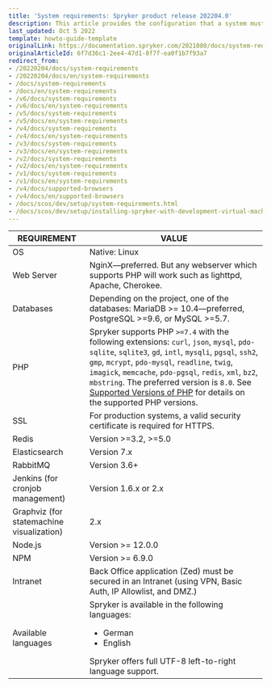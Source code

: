 ```yaml
---
title: 'System requirements: Spryker product release 202204.0'
description: This article provides the configuration that a system must have in order for the Spryker project to run smoothly and efficiently.
last_updated: Oct 5 2022
template: howto-guide-template
originalLink: https://documentation.spryker.com/2021080/docs/system-requirements
originalArticleId: 6f7d36c1-2ee4-47d1-8f7f-ea0f1b7f93a7
redirect_from:
- /20220204/docs/system-requirements
- /20220204/docs/en/system-requirements
- /docs/system-requirements
- /docs/en/system-requirements
- /v6/docs/system-requirements
- /v6/docs/en/system-requirements
- /v5/docs/system-requirements
- /v5/docs/en/system-requirements
- /v4/docs/system-requirements
- /v4/docs/en/system-requirements
- /v3/docs/system-requirements
- /v3/docs/en/system-requirements
- /v2/docs/system-requirements
- /v2/docs/en/system-requirements
- /v1/docs/system-requirements
- /v1/docs/en/system-requirements
- /v4/docs/supported-browsers
- /v4/docs/en/supported-browsers
- /docs/scos/dev/setup/system-requirements.html
- /docs/scos/dev/setup/installing-spryker-with-development-virtual-machine/devvm-system-requirements.html
---
```

| REQUIREMENT | VALUE |
| ----------------- | ----------------------- |
| OS                          | Native: Linux |
| Web Server                                | NginX—preferred. But any webserver which supports PHP will work such as lighttpd, Apache, Cherokee. |
| Databases                             | Depending on the project, one of the databases: MariaDB >= 10.4—preferred, PostgreSQL >=9.6, or MySQL >=5.7. |
| PHP                                   | Spryker supports PHP `>=7.4` with the following extensions: `curl`, `json`, `mysql`, `pdo-sqlite`, `sqlite3`, `gd`, `intl`, `mysqli`, `pgsql`, `ssh2`, `gmp`, `mcrypt`, `pdo-mysql`, `readline`, `twig`, `imagick`, `memcache`, `pdo-pgsql`, `redis`, `xml`, `bz2`, `mbstring`. The preferred version is `8.0`. See [Supported Versions of PHP](/docs/scos/user/intro-to-spryker/whats-new/supported-versions-of-php.html) for details on the supported PHP versions.|
| SSL                                       | For production systems, a valid security certificate is required for HTTPS. |
| Redis                                     | Version >=3.2, >=5.0                                               |
| Elasticsearch                             | Version 7.x                                        |
| RabbitMQ                                  | Version 3.6+                                                |
| Jenkins (for cronjob management)          | Version 1.6.x or 2.x          |
| Graphviz (for statemachine visualization) | 2.x                                                         |
|Node.js| Version >= 12.0.0 |
|NPM| Version >= 6.9.0 |
|Intranet| Back Office application (Zed) must be secured in an Intranet (using VPN, Basic Auth, IP Allowlist, and DMZ.) |
|Available languages| Spryker is available in the following languages:<ul><li>German</li><li>English</li></ul> Spryker offers full UTF-8 left-to-right language support. |
